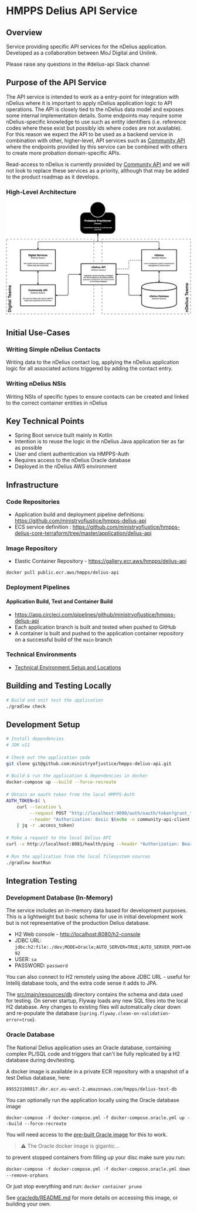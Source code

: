 # HMPPS Delius API Service

## Overview

Service providing specific API services for the nDelius application. Developed
as a collaboration between MoJ Digital and Unilink.

Please raise any questions in the #delius-api Slack channel

## Purpose of the API Service 

The API service is intended to work as a entry-point for integration with
nDelius where it is important to apply nDelius application logic to API
operations. The API is closely tied to the nDelius data model and exposes some
internal implementation details. Some endpoints may require some
nDelius-specific knowledge to use such as entity identifiers (i.e. reference codes
where these exist but possibly ids where codes are not available). For this
reason we expect the API to be used as a backend service in combination with
other, higher-level, API services such as [Community API](https://github.com/ministryofjustice/community-api) 
where the endpoints provided by this service can be combined with others to
create more probation domain-specific APIs. 

Read-access to nDelius is currently provided by [Community API](https://github.com/ministryofjustice/community-api) 
and we will not look to replace these services as a priority, although that
may be added to the product roadmap as it develops.

### High-Level Architecture

![nDelius API](./doc/img/nDelius-API.png?raw=true)

## Initial Use-Cases 

### Writing Simple nDelius Contacts 

Writing data to the nDelius contact log, applying the nDelius application
logic for all associated actions triggered by adding the contact entry.

### Writing nDelius NSIs 

Writing NSIs of specific types to ensure contacts can be created and linked to
the correct container entities in nDelius 

## Key Technical Points

- Spring Boot service built mainly in Kotlin
- Intention is to reuse the logic in the nDelius Java application tier as far
  as possible 
- User and client authentication via HMPPS-Auth
- Requires access to the nDelius Oracle database 
- Deployed in the nDelius AWS environment

## Infrastructure 

### Code Repositories
- Application build and deployment pipeline definitions: https://github.com/ministryofjustice/hmpps-delius-api
- ECS service definition : https://github.com/ministryofjustice/hmpps-delius-core-terraform/tree/master/application/delius-api

### Image Repository
- Elastic Container Repository - https://gallery.ecr.aws/hmpps/delius-api
```shell
docker pull public.ecr.aws/hmpps/delius-api
```

### Deployment Pipelines 

#### Application Build, Test and Container Build 

- https://app.circleci.com/pipelines/github/ministryofjustice/hmpps-delius-api
- Each application branch is built and tested when pushed to GitHub
- A container is built and pushed to the application container repository on a 
  successful build of the `main` branch

### Technical Environments

- [Technical Environment Setup and Locations](./doc/architecture/technical-environments.md) 

## Building and Testing Locally 

``` sh
# Build and unit test the application 
./gradlew check 
```

## Development Setup

``` sh
# Install dependencies 
# JDK v11

# Check out the application code 
git clone git@github.com:ministryofjustice/hmpps-delius-api.git

# Build & run the application & dependencies in docker
docker-compose up --build --force-recreate

# Obtain an oauth token from the local HMPPS-Auth
AUTH_TOKEN=$( \
    curl --location \
         --request POST "http://localhost:9090/auth/oauth/token?grant_type=client_credentials" \
         --header "Authorization: Basic $(echo -n community-api-client:community-api-client | base64)" \
    | jq -r .access_token) 
    
# Make a request to the local Delius API
curl -v http://localhost:8081/health/ping --header "Authorization: Bearer $AUTH_TOKEN" | jq . 

# Run the application from the local filesystem sources 
./gradlew bootRun

```

## Integration Testing

### Development Database (In-Memory)

The service includes an in-memory data based for development purposes. This is
a lightweight but basic schema for use in initial development work but is not
representative of the production Delius database.

* H2 Web console - <http://localhost:8080/h2-console>
* JDBC URL: `jdbc:h2:file:./dev;MODE=Oracle;AUTO_SERVER=TRUE;AUTO_SERVER_PORT=9092`
* USER: `sa`
* PASSWORD: `password`

You can also connect to H2 remotely using the above JDBC URL - useful for Intellij 
database tools, and the extra code sense it adds to JPA.

The [src/main/resources/db](src/main/resources/db) directory contains the schema 
and data used for testing. On server startup, Flyway loads any new SQL files into
the local H2 database. Any changes to existing files will automatically clear down and
re-populate the database (`spring.flyway.clean-on-validation-error=true`).

### Oracle Database

The National Delius application uses an Oracle database, containing complex
PL/SQL code and triggers that can't be fully replicated by a H2 database
during dev/testing. 

A docker image is available in a private ECR repository with a snapshot of a
test Delius database, here: 

```
895523100917.dkr.ecr.eu-west-2.amazonaws.com/hmpps/delius-test-db
```

You can optionally run the application locally using the Oracle database image

```
docker-compose -f docker-compose.yml -f docker-compose.oracle.yml up --build --force-recreate
```

You will need access to the [pre-built Oracle image](oracledb/README.md) for this to work.

> :warning: The Oracle docker image is gigantic... 

to prevent stopped containers from filling up your disc make sure you run: 

`docker-compose -f docker-compose.yml -f docker-compose.oracle.yml down --remove-orphans`

Or just stop everything and run: `docker container prune`

See [oracledb/README.md](oracledb/README.md) for more details on accessing
this image, or building your own.  
